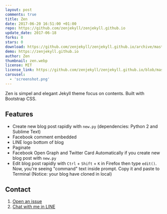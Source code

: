 ```yaml
---
layout: post
comments: true
title: Zen
date: 2017-06-20 16:51:00 +01:00
repo: https://github.com/zenjekyll/zenjekyll.github.io
update_date: 2017-06-18
forks: 0
stars: 0
download: https://github.com/zenjekyll/zenjekyll.github.io/archive/master.zip
demo: https://zenjekyll.github.io
author: Zen
thumbnail: zen.webp
license: MIT
license_link: https://github.com/zenjekyll/zenjekyll.github.io/blob/master/LICENSE
carousel:
  - 'screenshot.png'
---
```


Zen is simpel and elegant Jekyll theme focus on contents. Built with Bootstrap CSS.

## Features

* Create new blog post rapidly with `new.py` (dependencies: Python 2 and Sublime Text)
* Facebook comment embedded
* LINE logo bottom of blog
* Paginate
* Facebook Open Graph and Twitter Card Automatically if you create new blog post with `new.py`
* Edit blog post rapidly with `Ctrl` + `Shift` + `K` in Firefox then type `edit()`. Now, you're seeing "command" text inside prompt. Copy it and paste to Terminal (Notice: your blog have cloned in local)

## Contact

1. [Open an issue](http://github.com/zenjekyll/zenjekyll.github.io/issues)
2. [Chat with me in LINE](http://line.me/ti/p/~mzaini30)
